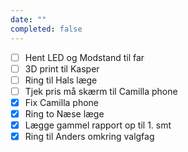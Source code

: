 ```yaml
---
date: ""
completed: false
---
```

- [ ] Hent LED og Modstand til far
- [ ] 3D print til Kasper
- [ ] Ring til Hals læge
- [ ] Tjek pris må skærm til Camilla phone
- [x] Fix Camilla phone
- [x] Ring to Næse læge
- [x] Lægge gammel rapport op til 1. smt
- [x] Ring til Anders omkring valgfag